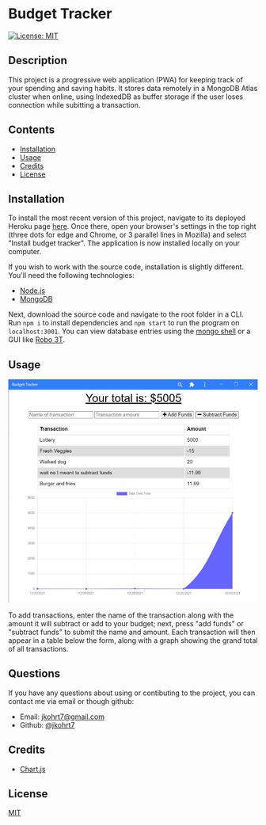 # Budget Tracker

[![License: MIT](https://img.shields.io/badge/License-MIT-yellow.svg)](https://opensource.org/licenses/MIT)

## Description

This project is a progressive web application (PWA) for keeping track of your spending and saving habits.
It stores data remotely in a MongoDB Atlas cluster when online, using IndexedDB as buffer storage if the user loses connection while subitting a transaction.

## Contents

- [Installation](#installation)
- [Usage](#usage)
- [Credits](#credits)
- [License](#license)

## Installation

To install the most recent version of this project, navigate to its deployed Heroku page [here](https://exercise-tracker2021.herokuapp.com/). Once there, open your browser's settings in the top right (three dots for edge and Chrome, or 3 parallel lines in Mozilla) and select "Install budget tracker". The application is now installed locally on your computer.

If you wish to work with the source code, installation is slightly different. You'll need the following technologies:

- [Node.js](https://nodejs.org/en/)
- [MongoDB](https://docs.mongodb.com/manual/installation/)

Next, download the source code and navigate to the root folder in a CLI. Run `npm i` to install dependencies and `npm start` to run the program on `localhost:3001`. You can view database entries using the [mongo shell](https://docs.mongodb.com/mongodb-shell/install/#std-label-mdb-shell-install) or a GUI like [Robo 3T](https://robomongo.org/).

## Usage

![An image of the app](readme_helper.jpg)

To add transactions, enter the name of the transaction along with the amount it will subtract or add to your budget; next, press "add funds" or "subtract funds" to submit the name and amount.
Each transaction will then appear in a table below the form, along with a graph showing the grand total of all transactions.

## Questions

If you have any questions about using or contibuting to the project, you can contact me via email or though github:

- Email: jkohrt7@gmail.com
- Github: [@jkohrt7](https://github.com/jkohrt7)

## Credits

- [Chart.js ](https://www.chartjs.org/docs/latest/)

## License

[MIT](https://opensource.org/licenses/MIT)

